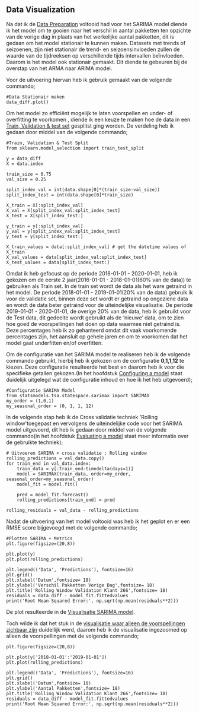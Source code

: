 ## Data Visualization

Na dat ik de [Data Preparation](https://github.com/Emir-Acikgoz-50/Minor-Data-Science/blob/main/Data%20Preprocessing%20hoofdstuk/Data%20Preparation.md) voltooid had voor het SARIMA model diende ik het model om te gooien naar het verschil in aantal pakketten ten opzichte van de vorige dag in plaats van het werkelijke aantal pakketten, dit is gedaan om het model stationair te kunnen maken. Datasets met trends of seizoenen, zijn niet stationair de trend- en seizoensinvloeden zullen de waarde van de tijdreeksen op verschillende tijds intervallen beïnvloeden. Daarom is het model ook stationair gemaakt. Dit diende te gebeuren bij de overstap van het ARMA naar ARIMA model.

Voor de uitvoering hiervan heb ik gebruik gemaakt van de volgende commando;

```
#Data Stationair maken
data_diff.plot()
```

Om het model zo efficiënt mogelijk te laten voorspellen en under- of overfitting te voorkomen , diende ik een keuze te maken hoe de data in een [Train, Validation & test set](https://github.com/Emir-Acikgoz-50/Minor-Data-Science/blob/main/Notebook%20Bewijzen/train%20validate%20test%20set.PNG) gesplitst ging worden. De verdeling heb ik gedaan door middel van de volgende commando;

```
#Train, Validation & Test Split
from sklearn.model_selection import train_test_split

y = data_diff
X = data.index

train_size = 0.75
val_size = 0.25

split_index_val = int(data.shape[0]*(train_size-val_size))
split_index_test = int(data.shape[0]*train_size)

X_train = X[:split_index_val]
X_val = X[split_index_val:split_index_test]
X_test = X[split_index_test:]

y_train = y[:split_index_val]
y_val = y[split_index_val:split_index_test]
y_test = y[split_index_test:]

X_train_values = data[:split_index_val] # get the datetime values of X_train
X_val_values = data[split_index_val:split_index_test]
X_test_values = data[split_index_test:]
```
Omdat ik heb gefocust op de periode 2016-01-01 - 2020-01-01, heb ik gekozen om de eerste 2 jaar(2016-01-01 - 2018-01-01(60% van de data)) te gebruiken als Train set. In de train set wordt de data als het ware getraind in het model. De periode 2018-01-01 - 2019-01-01(20% van de data) gebruik ik voor de validatie set, binnen deze set wordt er getraind op ongeziene data en wordt de data beter getraind voor de uiteindelijke visualisatie. De periode 2019-01-01 - 2020-01-01, de overige 20% van de data, heb ik gebruikt voor de Test data, dit gedeelte wordt gebruikt als de ‘nieuwe’ data, om te zien hoe goed de voorspellingen het doen op data waarmee niet getraind is. Deze percentages heb ik zo gehanteerd omdat dit vaak voorkomende percentages zijn, het aansluit op gehele jaren en om te voorkomen dat het model gaat underfitten en/of overfitten.



Om de configuratie van het SARIMA model te realiseren heb ik de volgende commando gebruikt, hierbij heb ik gekozen om de configuratie **0,1,1,12** te kiezen. Deze configuratie resulteerde het best en daarom heb ik voor die specifieke getallen gekozen.(In het hoofdstuk [Configuring a model](https://github.com/Emir-Acikgoz-50/Minor-Data-Science/blob/main/Predictive%20Analytics%20Hoofdstuk/Configuring%20a%20model.md) staat duidelijk uitgelegd wat de configuratie inhoud en hoe ik het heb uitgevoerd);

```
#Configuratie SARIMA Model
from statsmodels.tsa.statespace.sarimax import SARIMAX
my_order = (1,0,1)
my_seasonal_order = (0, 1, 1, 12)

``` 


In de volgende stap heb ik de Cross validatie techniek 'Rolling window'toegepast en vervolgens de uiteindelijke code voor het SARIMA model uitgevoerd, dit heb ik gedaan door middel van de volgende commando(in het hoofdstuk [Evaluating a model](https://github.com/Emir-Acikgoz-50/Minor-Data-Science/blob/main/Predictive%20Analytics%20Hoofdstuk/Evaluating%20a%20model.md) staat meer informatie over de gebruikte techniek);

```
# Uitvoeren SARIMA + cross validatie : Rolling window
rolling_predictions = val_data.copy()
for train_end in val_data.index:
    train_data = y[:train_end-timedelta(days=1)]
    model = SARIMAX(train_data, order=my_order, seasonal_order=my_seasonal_order)
    model_fit = model.fit()
    
    pred = model_fit.forecast()
    rolling_predictions[train_end] = pred

```

```
rolling_residuals = val_data - rolling_predictions
```

Nadat de uitvoering van het model voltooid was heb ik het geplot en er een RMSE score bijgevoegd met de volgende commando;

```
#Plotten SARIMA + Metrics
plt.figure(figsize=(20,8))

plt.plot(y)
plt.plot(rolling_predictions)

plt.legend(('Data', 'Predictions'), fontsize=16)
plt.grid()
plt.xlabel('Datum',fontsize= 18)
plt.ylabel('Verschil Pakketten Vorige Dag',fontsize= 18)
plt.title('Rolling Window Validation Klant 266',fontsize= 18)
residuals = data_diff - model_fit.fittedvalues
print('Root Mean Squared Error:', np.sqrt(np.mean(residuals**2)))
```

De plot resulteerde in de [Visualisatie SARIMA model](https://github.com/Emir-Acikgoz-50/Minor-Data-Science/blob/main/Notebook%20Bewijzen/volledige%20sarima%20visualisatie.PNG). 


Toch wilde ik dat het stuk in de [visualisatie waar alleen de voorspellingen zichbaar zijn](https://github.com/Emir-Acikgoz-50/Minor-Data-Science/blob/main/Notebook%20Bewijzen/visualisatie%20sarima.PNG) duidellijk werd, daarom heb ik de visualisatie ingezoomed op alleen de voorspellingen met de volgende commando;

```
plt.figure(figsize=(20,8))

plt.plot(y['2018-01-01':'2019-01-01'])
plt.plot(rolling_predictions)

plt.legend(('Data', 'Predictions'), fontsize=16)
plt.grid()
plt.xlabel('Datum',fontsize= 18)
plt.ylabel('Aantal Pakketten',fontsize= 18)
plt.title('Rolling Window Validation Klant 266',fontsize= 18)
residuals = data_diff - model_fit.fittedvalues
print('Root Mean Squared Error:', np.sqrt(np.mean(residuals**2)))
```


